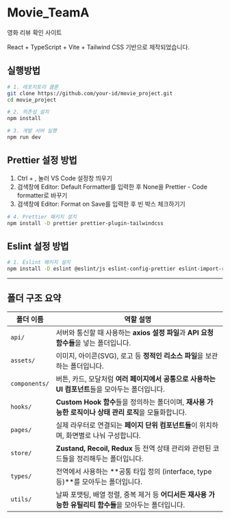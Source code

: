 # Movie_TeamA

영화 리뷰 확인 사이트

React + TypeScript + Vite + Tailwind CSS 기반으로 제작되었습니다.

## 실행방법

```bash
# 1. 레포지토리 클론
git clone https://github.com/your-id/movie_project.git
cd movie_project

# 2. 의존성 설치
npm install

# 3. 개발 서버 실행
npm run dev
```

## Prettier 설정 방법

1. Ctrl + , 눌러 VS Code 설정창 띄우기
2. 검색창에 Editor: Default Formatter를 입력한 후 None을 Prettier - Code formatter로 바꾸기
3. 검색창에 Editor: Format on Save를 입력한 후 빈 박스 체크하기기

```bash
# 4. Prettier 패키지 설치
npm install -D prettier prettier-plugin-tailwindcss
```

## Eslint 설정 방법

```bash
# 1. Eslint 패키지 설치
npm install -D eslint @eslint/js eslint-config-prettier eslint-import-resolver-node eslint-plugin-import eslint-plugin-jsx-a11y eslint-plugin-prettier eslint-plugin-react eslint-plugin-react-hooks eslint-plugin-react-refresh eslint-plugin-tailwindcss prettier typescript-eslint
```

---

## 폴더 구조 요약

| 폴더 이름         | 역할 설명                                                              |
| ------------- | ------------------------------------------------------------------ |
| `api/`        | 서버와 통신할 때 사용하는 **axios 설정 파일**과 **API 요청 함수들**을 넣는 폴더입니다.          |
| `assets/`     | 이미지, 아이콘(SVG), 로고 등 **정적인 리소스 파일**을 보관하는 폴더입니다.                    |
| `components/` | 버튼, 카드, 모달처럼 **여러 페이지에서 공통으로 사용하는 UI 컴포넌트**들을 모아두는 폴더입니다.          |
| `hooks/`      | **Custom Hook 함수**들을 정의하는 폴더이며, **재사용 가능한 로직이나 상태 관리 로직**을 모듈화합니다. |
| `pages/`      | 실제 라우터로 연결되는 **페이지 단위 컴포넌트들**이 위치하며, 화면별로 나눠 구성합니다.                |
| `store/`      | **Zustand, Recoil, Redux** 등 전역 상태 관리와 관련된 코드들을 정리해두는 폴더입니다.       |
| `types/`      | 전역에서 사용하는 \*\*공통 타입 정의 (interface, type 등)\*\*를 모아두는 폴더입니다.        |
| `utils/`      | 날짜 포맷팅, 배열 정렬, 중복 제거 등 **어디서든 재사용 가능한 유틸리티 함수들**을 모아두는 폴더입니다.      |

